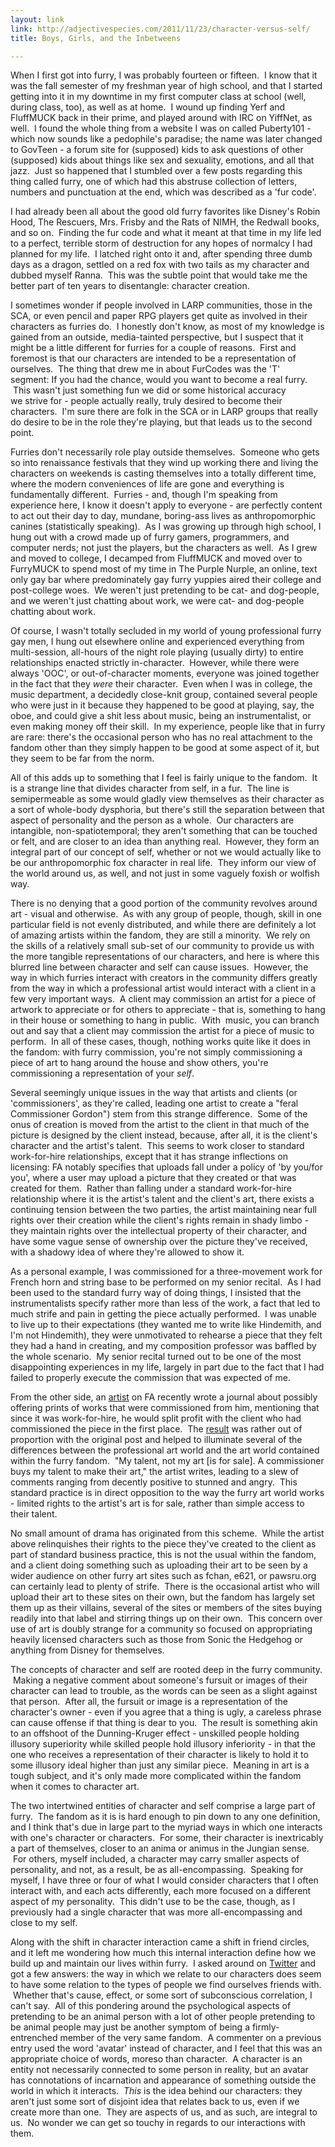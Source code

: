 ```yaml
---
layout: link
link: http://adjectivespecies.com/2011/11/23/character-versus-self/
title: Boys, Girls, and the Inbetweens

---
```


When I first got into furry, I was probably fourteen or fifteen.  I know that it
was the fall semester of my freshman year of high school, and that I started
getting into it in my downtime in my first computer class at school (well,
during class, too), as well as at home.  I wound up finding Yerf and FluffMUCK
back in their prime, and played around with IRC on YiffNet, as well.  I found
the whole thing from a website I was on called Puberty101 - which now sounds
like a pedophile's paradise; the name was later changed to GovTeen - a forum
site for (supposed) kids to ask questions of other (supposed) kids about things
like sex and sexuality, emotions, and all that jazz.  Just so happened that I
stumbled over a few posts regarding this thing called furry, one of which had
this abstruse collection of letters, numbers and punctuation at the end, which
was described as a 'fur code'.<!--more-->

I had already been all about the good old furry favorites like Disney's Robin
Hood, The Rescuers, Mrs. Frisby and the Rats of NIMH, the Redwall books, and so
on.  Finding the fur code and what it meant at that time in my life led to a
perfect, terrible storm of destruction for any hopes of normalcy I had planned
for my life.  I latched right onto it and, after spending three dumb days as a
dragon, settled on a red fox with two tails as my character and dubbed myself
Ranna.  This was the subtle point that would take me the better part of ten
years to disentangle: character creation.

I sometimes wonder if people involved in LARP communities, those in the SCA, or
even pencil and paper RPG players get quite as involved in their characters as
furries do.  I honestly don't know, as most of my knowledge is gained from an
outside, media-tainted perspective, but I suspect that it might be a little
different for furries for a couple of reasons.  First and foremost is that our
characters are intended to be a representation of ourselves.  The thing that
drew me in about FurCodes was the 'T' segment: If you had the chance, would you
want to become a real furry.  This wasn't just something fun we did or some
historical accuracy we strive for - people actually really, truly desired to
become their characters.  I'm sure there are folk in the SCA or in LARP groups
that really do desire to be in the role they're playing, but that leads us to
the second point.

Furries don't necessarily role play outside themselves.  Someone who gets so
into renaissance festivals that they wind up working there and living the
characters on weekends is casting themselves into a totally different time,
where the modern conveniences of life are gone and everything is fundamentally
different.  Furries - and, though I'm speaking from experience here, I know it
doesn't apply to everyone - are perfectly content to act out their day to day,
mundane, boring-ass lives as anthropomorphic canines (statistically speaking).
 As I was growing up through high school, I hung out with a crowd made up of
furry gamers, programmers, and computer nerds; not just the players, but the
characters as well.  As I grew and moved to college, I decamped from FluffMUCK
and moved over to FurryMUCK to spend most of my time in The Purple Nurple, an
online, text only gay bar where predominately gay furry yuppies aired their
college and post-college woes.  We weren't just pretending to be cat- and
dog-people, and we weren't just chatting about work, we were cat- and dog-people
chatting about work.

Of course, I wasn't totally secluded in my world of young professional furry gay
men, I hung out elsewhere online and experienced everything from multi-session,
all-hours of the night role playing (usually dirty) to entire relationships
enacted strictly in-character.  However, while there were always 'OOC', or
out-of-character moments, everyone was joined together in the fact that they
*were* their character.  Even when I was in college, the music
department, a decidedly close-knit group, contained several people who were just
in it because they happened to be good at playing, say, the oboe, and could give
a shit less about music, being an instrumentalist, or even making money off
their skill.  In my experience, people like that in furry are rare: there's the
occasional person who has no real attachment to the fandom other than they
simply happen to be good at some aspect of it, but they seem to be far from the
norm.

All of this adds up to something that I feel is fairly unique to the fandom.  It
is a strange line that divides character from self, in a fur.  The line is
semipermeable as some would gladly view themselves as their character as a sort
of whole-body dysphoria, but there's still the separation between that aspect of
personality and the person as a whole.  Our characters are intangible,
non-spatiotemporal; they aren't something that can be touched or felt, and are
closer to an idea than anything real.  However, they form an integral part of
our concept of self, whether or not we would actually like to be our
anthropomorphic fox character in real life.  They inform our view of the world
around us, as well, and not just in some vaguely foxish or wolfish way.

There is no denying that a good portion of the community revolves around art -
visual and otherwise.  As with any group of people, though, skill in one
particular field is not evenly distributed, and while there are definitely a lot
of amazing artists within the fandom, they are still a minority.  We rely on the
skills of a relatively small sub-set of our community to provide us with the
more tangible representations of our characters, and here is where this blurred
line between character and self can cause issues.  However, the way in which
furries interact with creators in the community differs greatly from the way in
which a professional artist would interact with a client in a few very important
ways.  A client may commission an artist for a piece of artwork to appreciate or
for others to appreciate - that is, something to hang in their house or
something to hang in public.  With  music, you can branch out and say that a
client may commission the artist for a piece of music to perform.  In all of
these cases, though, nothing works quite like it does in the fandom: with furry
commission, you're not simply commissioning a piece of art to hang around the
house and show others, you're commissioning a representation of your
*self*.

Several seemingly unique issues in the way that artists and clients (or
'commissioners', as they're called, leading one artist to create a "feral
Commissioner Gordon") stem from this strange difference.  Some of the onus of
creation is moved from the artist to the client in that much of the picture is
designed by the client instead, because, after all, it is the client's character
and the artist's talent.  This seems to work closer to standard work-for-hire
relationships, except that it has strange inflections on licensing: FA notably
specifies that uploads fall under a policy of 'by you/for you', where a user may
upload a picture that they created or that was created for them.  Rather than
falling under a standard work-for-hire relationship where it is the artist's
talent and the client's art, there exists a continuing tension between the two
parties, the artist maintaining near full rights over their creation while the
client's rights remain in shady limbo - they maintain rights over the
intellectual property of their character, and have some vague sense of ownership
over the picture they've received, with a shadowy idea of where they're allowed
to show it.

As a personal example, I was commissioned for a three-movement work for French
horn and string base to be performed on my senior recital.  As I had been used
to the standard furry way of doing things, I insisted that the instrumentalists
specify rather more than less of the work, a fact that led to much strife and
pain in getting the piece actually performed.  I was unable to live up to their
expectations (they wanted me to write like Hindemith, and I'm not Hindemith),
they were unmotivated to rehearse a piece that they felt they had a hand in
creating, and my composition professor was baffled by the whole scenario.  My
senior recital turned out to be one of the most disappointing experiences in my
life, largely in part due to the fact that I had failed to properly execute the
commission that was expected of me.

From the other side, an [artist](http://www.furaffinity.net/user/pseudomanitou)
on FA recently wrote a journal about possibly offering prints of works that were
commissioned from him, mentioning that since it was work-for-hire, he would
split profit with the client who had commissioned the piece in the first place.
 The [result](http://www.furaffinity.net/journal/2840110/) was rather out of
proportion with the original post and helped to illuminate several of the
differences between the professional art world and the art world contained
within the furry fandom.  "My talent, not my art \[is for sale\]. A commissioner
buys my talent to make their art," the artist writes, leading to a slew of
comments ranging from decently positive to stunned and angry.  This standard
practice is in direct opposition to the way the furry art world works - limited
rights to the artist's art is for sale, rather than simple access to their
talent.

No small amount of drama has originated from this scheme.  While the artist
above relinquishes their rights to the piece they've created to the client as
part of standard business practice, this is not the usual within the fandom, and
a client doing something such as uploading their art to be seen by a wider
audience on other furry art sites such as fchan, e621, or pawsru.org can
certainly lead to plenty of strife.  There is the occasional artist who will
upload their art to these sites on their own, but the fandom has largely set
them up as their villains, several of the sites or members of the sites buying
readily into that label and stirring things up on their own.  This concern over
use of art is doubly strange for a community so focused on appropriating heavily
licensed characters such as those from Sonic the Hedgehog or anything from
Disney for themselves.

The concepts of character and self are rooted deep in the furry community.
 Making a negative comment about someone's fursuit or images of their character
can lead to trouble, as the words can be seen as a slight against that person.
 After all, the fursuit or image is a representation of the character's owner -
even if you agree that a thing is ugly, a careless phrase can cause offense if
that thing is dear to you.  The result is something akin to an offshoot of the
Dunning-Kruger effect - unskilled people holding illusory superiority while
skilled people hold illusory inferiority - in that the one who receives a
representation of their character is likely to hold it to some illusory ideal
higher than just any similar piece.  Meaning in art is a tough subject, and it's
only made more complicated within the fandom when it comes to character art.

The two intertwined entities of character and self comprise a large part of
furry.  The fandom as it is is hard enough to pin down to any one definition,
and I think that's due in large part to the myriad ways in which one interacts
with one's character or characters.  For some, their character is inextricably a
part of themselves, closer to an anima or animus in the Jungian sense.  For
others, myself included, a character may carry smaller aspects of personality,
and not, as a result, be as all-encompassing.  Speaking for myself, I have three
or four of what I would consider characters that I often interact with, and each
acts differently, each more focused on a different aspect of my personality.
 This didn't use to be the case, though, as I previously had a single character
that was more all-encompassing and close to my self.

Along with the shift in character interaction came a shift in friend circles,
and it left me wondering how much this internal interaction define how we build
up and maintain our lives within furry.  I asked around on
[Twitter](http://twitter.com/adjspecies) and got a few answers: the way
in which we relate to our characters does seem to have some relation to the
types of people we find ourselves friends with.  Whether that's cause, effect,
or some sort of subconscious correlation, I can't say.  All of this pondering
around the psychological aspects of pretending to be an animal person with a lot
of other people pretending to be animal people may just be another symptom of
being a firmly-entrenched member of the very same fandom.  A commenter on a
previous entry used the word 'avatar' instead of character, and I feel that this
was an appropriate choice of words, moreso than character.  A character is an
entity not necessarily connected to some person in reality, but an avatar has
connotations of incarnation and appearance of something outside the world in
which it interacts.  *This* is the idea behind our characters: they
aren't just some sort of disjoint idea that relates back to us, even if we
create more than one.  They are aspects of us, and as such, are integral to us.
 No wonder we can get so touchy in regards to our interactions with them.
